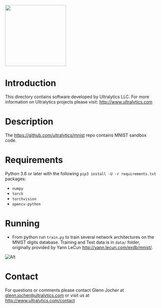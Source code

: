 <img src="https://storage.googleapis.com/ultralytics/UltralyticsLogoName1000×676.png" width="200">  

# Introduction

This directory contains software developed by Ultralytics LLC. For more information on Ultralytics projects please visit:
http://www.ultralytics.com  

# Description

The https://github.com/ultralytics/mnist repo contains MNIST sandbox code. 

# Requirements

Python 3.6 or later with the following `pip3 install -U -r requirements.txt` packages:

- `numpy`
- `torch`
- `torchvision`
- `opencv-python`

# Running
- From python run `train.py` to train several network architectures on the MNIST digits database. Training and Test data is in `data/` folder, originally provided by Yann LeCun http://yann.lecun.com/exdb/mnist/.

![Alt](https://en.wikipedia.org/wiki/MNIST_database#/media/File:MnistExamples.png "example")

# Contact

For questions or comments please contact Glenn Jocher at glenn.jocher@ultralytics.com or visit us at http://www.ultralytics.com/contact
